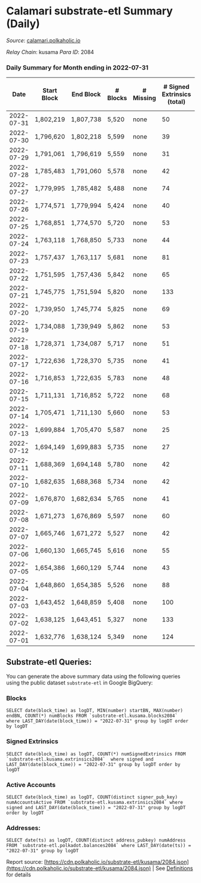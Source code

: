# Calamari substrate-etl Summary (Daily)

_Source_: [calamari.polkaholic.io](https://calamari.polkaholic.io)

*Relay Chain*: kusama
*Para ID*: 2084



### Daily Summary for Month ending in 2022-07-31


| Date | Start Block | End Block | # Blocks | # Missing | # Signed Extrinsics (total) | # Active Accounts | # Addresses with Balances | # Events | # Transfers | # XCM Transfers In | # XCM Transfers Out |
| ---- | ----------- | --------- | -------- | --------- | --------------------------- | ----------------- | ------------------------- | -------- | ----------- | ------------------ | ------------------- |
| 2022-07-31 | 1,802,219 | 1,807,738 | 5,520 | none  | 50 | 24 | 23,637 | 11,391 | 17 ($16,228.27) | 4 ($77.90) | 11 ($123.27) |
| 2022-07-30 | 1,796,620 | 1,802,218 | 5,599 | none  | 39 | 22 | 23,636 | 11,447 | 32 ($18,976.57) |   |   |
| 2022-07-29 | 1,791,061 | 1,796,619 | 5,559 | none  | 31 | 21 | 23,630 | 11,311 | 12 ($637.41) |   |   |
| 2022-07-28 | 1,785,483 | 1,791,060 | 5,578 | none  | 42 | 31 | 23,628 | 11,468 | 11 ($3,611.89) | 4 ($0.54) | 8 ($43.87) |
| 2022-07-27 | 1,779,995 | 1,785,482 | 5,488 | none  | 74 | 49 | 23,625 | 11,432 | 39 ($25,131.68) | 2 ($5.11) |   |
| 2022-07-26 | 1,774,571 | 1,779,994 | 5,424 | none  | 40 | 31 | 23,617 | 11,102 | 21 ($30,600.14) |   |   |
| 2022-07-25 | 1,768,851 | 1,774,570 | 5,720 | none  | 53 | 25 | 23,610 | 11,835 | 15 ($4,631.30) | 7 ($5.82) | 18 ($5.28) |
| 2022-07-24 | 1,763,118 | 1,768,850 | 5,733 | none  | 44 | 28 | 23,605 | 11,765 | 30 ($10,810.95) | 1 ($89.05) |   |
| 2022-07-23 | 1,757,437 | 1,763,117 | 5,681 | none  | 81 | 41 | 23,593 | 11,876 | 64 ($26,048.49) |   |   |
| 2022-07-22 | 1,751,595 | 1,757,436 | 5,842 | none  | 65 | 38 | 23,580 | 12,092 | 45 ($16,305.04) | 1 ($0.70) | 2 ($0.06) |
| 2022-07-21 | 1,745,775 | 1,751,594 | 5,820 | none  | 133 | 60 | 23,577 | 12,484 | 108 ($122,531.06) |   | 3 ($0.60) |
| 2022-07-20 | 1,739,950 | 1,745,774 | 5,825 | none  | 69 | 35 | 23,565 | 12,090 | 27 ($14,520.92) |   | 1 ($21.23) |
| 2022-07-19 | 1,734,088 | 1,739,949 | 5,862 | none  | 53 | 21 | 23,560 | 12,029 | 16 ($4,875.45) | 2 ($1.00) | 1 ($0.45) |
| 2022-07-18 | 1,728,371 | 1,734,087 | 5,717 | none  | 51 | 38 | 23,557 | 11,768 | 27 ($9,485.86) |   | 1 ($0.16) |
| 2022-07-17 | 1,722,636 | 1,728,370 | 5,735 | none  | 41 | 21 | 23,552 | 11,736 | 33 ($3,190.67) |   | 1 ($0.87) |
| 2022-07-16 | 1,716,853 | 1,722,635 | 5,783 | none  | 48 | 35 | 23,546 | 11,873 | 37 ($31,134.31) |   |   |
| 2022-07-15 | 1,711,131 | 1,716,852 | 5,722 | none  | 68 | 38 | 23,539 | 11,867 | 55 ($75,900.31) |   |   |
| 2022-07-14 | 1,705,471 | 1,711,130 | 5,660 | none  | 53 | 35 | 23,533 | 11,649 | 26 ($20,337.46) |   |   |
| 2022-07-13 | 1,699,884 | 1,705,470 | 5,587 | none  | 25 | 21 | 23,526 | 11,334 | 13 ($552.92) | 1 ($91.91) | 1 ($3.54) |
| 2022-07-12 | 1,694,149 | 1,699,883 | 5,735 | none  | 27 | 17 | 23,525 | 11,652 | 16 ($5,072.14) |   | 1 ($92.23) |
| 2022-07-11 | 1,688,369 | 1,694,148 | 5,780 | none  | 42 | 26 | 23,521 | 11,841 | 25 ($1,766.27) |   |   |
| 2022-07-10 | 1,682,635 | 1,688,368 | 5,734 | none  | 42 | 23 | 23,516 | 11,732 | 21 ($1,393.02) |   |   |
| 2022-07-09 | 1,676,870 | 1,682,634 | 5,765 | none  | 41 | 27 | 23,511 | 11,800 | 25 ($9,372.10) | 1 ($10.63) |   |
| 2022-07-08 | 1,671,273 | 1,676,869 | 5,597 | none  | 60 | 34 | 23,505 | 11,590 | 43 ($24,321.40) |   |   |
| 2022-07-07 | 1,665,746 | 1,671,272 | 5,527 | none  | 42 | 29 | 23,490 | 11,324 | 26 ($1,858.84) |   |   |
| 2022-07-06 | 1,660,130 | 1,665,745 | 5,616 | none  | 55 | 32 | 23,482 | 11,593 | 30 ($5,537.19) | 1 ($0.002) | 2 ($2.55) |
| 2022-07-05 | 1,654,386 | 1,660,129 | 5,744 | none  | 43 | 27 | 23,472 | 11,765 | 32 ($8,579.77) |   |   |
| 2022-07-04 | 1,648,860 | 1,654,385 | 5,526 | none  | 88 | 49 | 23,464 | 11,614 | 61 ($20,495.30) |   | 1 ($0.01) |
| 2022-07-03 | 1,643,452 | 1,648,859 | 5,408 | none  | 100 | 58 | 23,455 | 11,441 | 60 ($147,385.00) |   |   |
| 2022-07-02 | 1,638,125 | 1,643,451 | 5,327 | none  | 133 | 64 | 23,444 | 11,532 | 108 ($93,803.30) |   |   |
| 2022-07-01 | 1,632,776 | 1,638,124 | 5,349 | none  | 124 | 58 | 23,413 | 11,507 | 85 ($40,947.85) |   |   |

## Substrate-etl Queries:
You can generate the above summary data using the following queries using the public dataset `substrate-etl` in Google BigQuery:


### Blocks
```
SELECT date(block_time) as logDT, MIN(number) startBN, MAX(number) endBN, COUNT(*) numBlocks FROM `substrate-etl.kusama.blocks2084`  where LAST_DAY(date(block_time)) = "2022-07-31" group by logDT order by logDT
```


### Signed Extrinsics
```
SELECT date(block_time) as logDT, COUNT(*) numSignedExtrinsics FROM `substrate-etl.kusama.extrinsics2084`  where signed and LAST_DAY(date(block_time)) = "2022-07-31" group by logDT order by logDT
```


### Active Accounts
```
SELECT date(block_time) as logDT, COUNT(distinct signer_pub_key) numAccountsActive FROM `substrate-etl.kusama.extrinsics2084` where signed and LAST_DAY(date(block_time)) = "2022-07-31" group by logDT order by logDT
```


### Addresses:
```
SELECT date(ts) as logDT, COUNT(distinct address_pubkey) numAddress FROM `substrate-etl.polkadot.balances2084` where LAST_DAY(date(ts)) = "2022-07-31" group by logDT
```



Report source: [https://cdn.polkaholic.io/substrate-etl/kusama/2084.json](https://cdn.polkaholic.io/substrate-etl/kusama/2084.json) | See [Definitions](/DEFINITIONS.md) for details
